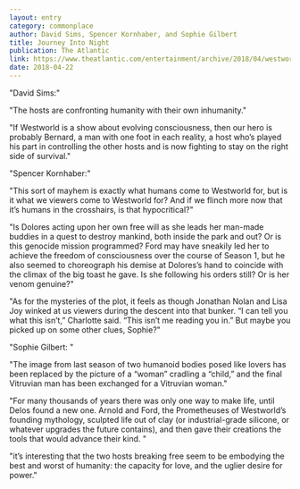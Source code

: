 ```yaml
---
layout: entry
category: commonplace
author: David Sims, Spencer Kornhaber, and Sophie Gilbert
title: Journey Into Night
publication: The Atlantic
link: https://www.theatlantic.com/entertainment/archive/2018/04/westworld-season-2-episode-1-premiere-journey-into-night-roundtable/558542/
date: 2018-04-22
---
```


"David Sims:"

"The hosts are confronting humanity with their own inhumanity."

"If Westworld is a show about evolving consciousness, then our hero is probably Bernard, a man with one foot in each reality, a host who’s played his part in controlling the other hosts and is now fighting to stay on the right side of survival."

"Spencer Kornhaber:"

"This sort of mayhem is exactly what humans come to Westworld for, but is it what we viewers come to Westworld for? And if we flinch more now that it’s humans in the crosshairs, is that hypocritical?"

"Is Dolores acting upon her own free will as she leads her man-made buddies in a quest to destroy mankind, both inside the park and out? Or is this genocide mission programmed? Ford may have sneakily led her to achieve the freedom of consciousness over the course of Season 1, but he also seemed to choreograph his demise at Dolores’s hand to coincide with the climax of the big toast he gave. Is she following his orders still? Or is her venom genuine?"

"As for the mysteries of the plot, it feels as though Jonathan Nolan and Lisa Joy winked at us viewers during the descent into that bunker. “I can tell you what this isn’t,” Charlotte said. “This isn’t me reading you in.” But maybe you picked up on some other clues, Sophie?"

"Sophie Gilbert: "

"The image from last season of two humanoid bodies posed like lovers has been replaced by the picture of a “woman” cradling a “child,” and the final Vitruvian man has been exchanged for a Vitruvian woman."

"For many thousands of years there was only one way to make life, until Delos found a new one. Arnold and Ford, the Prometheuses of Westworld’s founding mythology, sculpted life out of clay (or industrial-grade silicone, or whatever upgrades the future contains), and then gave their creations the tools that would advance their kind. "

"it’s interesting that the two hosts breaking free seem to be embodying the best and worst of humanity: the capacity for love, and the uglier desire for power."





